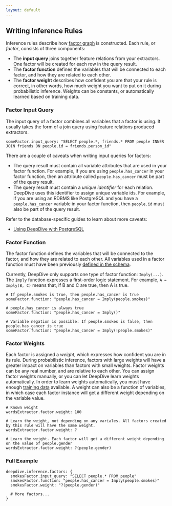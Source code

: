 ```yaml
---
layout: default
---
```


## Writing Inference Rules

Inference rules describe how [factor graph]() is constructed. Each rule, or *factor*, consists of three components:

- The **input query** joins together feature relations from your extractors. One factor will be created for each row in the query result.
- The **factor function** defines the variables that will be connected to each factor, and how they are related to each other.
- The **factor weight** describes how confident you are that your rule is correct, in other words, how much weight you want to put on it during probabilistic inference. Weights can be constants, or automatically learned based on training data.

### Factor Input Query

The input query of a factor combines all variables that a factor is using. It usually takes the form of a join query using feature relations produced extractors.

    someFactor.input_query: "SELECT people.*, friends.* FROM people INNER JOIN friends ON people.id = friends.person_id"

There are a couple of caveats when writing input queries for factors:

- The query result must contain all variable attributes that are used in your factor function. For example, if you are using `people.has_cancer` in your factor function, then an attribute called `people.has_cancer` must be part of the query result.
- The query result must contain a *unique identifier* for each relation. DeepDive uses this identifier to assign unique variable ids. For example, if you are using an RDBMS like PostgreSQL and you have a `people.has_cancer` variable in your factor function, then `people.id` must also be part of the query result. 

Refer to the database-specific guides to learn about more caveats:

- [Using DeepDive with PostgreSQL](postgresql.html) 

### Factor Function

The factor function defines the variables that will be connected to the factor, and how they are related to each other. All variables used in a factor function must have been previously [defined in the schema](schema.html).

Currently, DeepDive only supports one type of factor function:  `Imply(...)`. The `Imply` function expresses a first-order logic statement. For example, `A = Imply(B, C)` means that, if B and C are true, then A is true.

    # If people.smokes is true, then people.has_cancer is true
    someFactor.function: "people.has_cancer = Imply(people.smokes)"
    
    # people.has_cancer is always true
    someFactor.function: "people.has_cancer = Imply()"
    
    # Variable negation is possible: If people.smokes is false, then people.has_cancer is true
    someFactor.function: "people.has_cancer = Imply(!people.smokes)" 


### Factor Weights

Each factor is assigned a *weight*, which expresses how confident you are in its rule. During probabilistic inference, factors with large weights will have a greater impact on variables than factors with small weights. Factor weights can be any real number, and are relative to each other. You can assign factor weights manually, or you can let DeepDive learn weights automatically. In order to learn weights automatically, you must have enough [training data](schema.html) available. A weight can also be a function of variables, in which case each factor instance will get a different weight depending on the variable value.

    # Known weight
    wordsExtractor.factor.weight: 100
    
    # Learn the weight, not depending on any variales. All factors created by this rule will have the same weight.
    wordsExtractor.factor.weight: ?
    
    # Learn the weight. Each factor will get a different weight depending on the value of people.gender
    wordsExtractor.factor.weight: ?(people.gender)


### Full Example

    deepdive.inference.factors: {
      smokesFactor.input_query: "SELECT people.* FROM people"
      smokesFactor.function: "people.has_cancer = Imply(people.smokes)"
      smokesFactor.weight: "?(people.gender)"

      # More factors...
    }